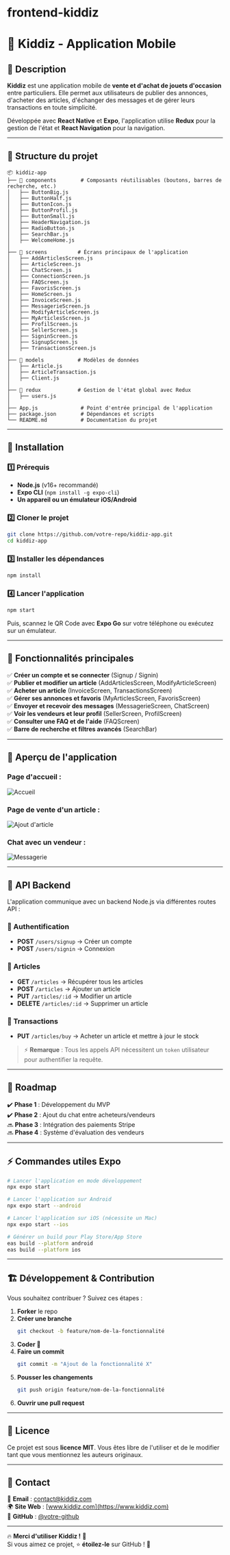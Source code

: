 # frontend-kiddiz

# 🎠 Kiddiz - Application Mobile

## 📝 Description

**Kiddiz** est une application mobile de **vente et d'achat de jouets d'occasion** entre particuliers.
Elle permet aux utilisateurs de publier des annonces, d'acheter des articles, d'échanger des messages et de gérer leurs transactions en toute simplicité.

Développée avec **React Native** et **Expo**, l'application utilise **Redux** pour la gestion de l'état et **React Navigation** pour la navigation.

---

## 📂 Structure du projet

```
📦 kiddiz-app
├── 📁 components        # Composants réutilisables (boutons, barres de recherche, etc.)
│   ├── ButtonBig.js
│   ├── ButtonHalf.js
│   ├── ButtonIcon.js
│   ├── ButtonProfil.js
│   ├── ButtonSmall.js
│   ├── HeaderNavigation.js
│   ├── RadioButton.js
│   ├── SearchBar.js
│   ├── WelcomeHome.js
│
├── 📁 screens          # Écrans principaux de l'application
│   ├── AddArticlesScreen.js
│   ├── ArticleScreen.js
│   ├── ChatScreen.js
│   ├── ConnectionScreen.js
│   ├── FAQScreen.js
│   ├── FavorisScreen.js
│   ├── HomeScreen.js
│   ├── InvoiceScreen.js
│   ├── MessagerieScreen.js
│   ├── ModifyArticleScreen.js
│   ├── MyArticlesScreen.js
│   ├── ProfilScreen.js
│   ├── SellerScreen.js
│   ├── SigninScreen.js
│   ├── SignupScreen.js
│   ├── TransactionsScreen.js
│
├── 📁 models           # Modèles de données
│   ├── Article.js
│   ├── ArticleTransaction.js
│   ├── Client.js
│
├── 📁 redux            # Gestion de l'état global avec Redux
│   ├── users.js
│
├── App.js              # Point d'entrée principal de l'application
├── package.json        # Dépendances et scripts
└── README.md           # Documentation du projet
```

---

## 🚀 Installation

### **1️⃣ Prérequis**
- **Node.js** (v16+ recommandé)
- **Expo CLI** (`npm install -g expo-cli`)
- **Un appareil ou un émulateur iOS/Android**

### **2️⃣ Cloner le projet**
```bash
git clone https://github.com/votre-repo/kiddiz-app.git
cd kiddiz-app
```

### **3️⃣ Installer les dépendances**
```bash
npm install
```

### **4️⃣ Lancer l'application**
```bash
npm start
```
Puis, scannez le QR Code avec **Expo Go** sur votre téléphone ou exécutez sur un émulateur.

---

## 🎨 **Fonctionnalités principales**

✅ **Créer un compte et se connecter** (Signup / Signin)  
✅ **Publier et modifier un article** (AddArticlesScreen, ModifyArticleScreen)  
✅ **Acheter un article** (InvoiceScreen, TransactionsScreen)  
✅ **Gérer ses annonces et favoris** (MyArticlesScreen, FavorisScreen)  
✅ **Envoyer et recevoir des messages** (MessagerieScreen, ChatScreen)  
✅ **Voir les vendeurs et leur profil** (SellerScreen, ProfilScreen)  
✅ **Consulter une FAQ et de l'aide** (FAQScreen)  
✅ **Barre de recherche et filtres avancés** (SearchBar)  

---

## 📸 Aperçu de l'application

### Page d'accueil :
![Accueil](assets/screenshots/home_screen.png)

### Page de vente d'un article :
![Ajout d'article](assets/screenshots/add_article_screen.png)

### Chat avec un vendeur :
![Messagerie](assets/screenshots/chat_screen.png)

---

## 🔌 API Backend

L'application communique avec un backend Node.js via différentes routes API :

### 📍 Authentification

- **POST** `/users/signup` → Créer un compte
- **POST** `/users/signin` → Connexion

### 📍 Articles

- **GET** `/articles` → Récupérer tous les articles
- **POST** `/articles` → Ajouter un article
- **PUT** `/articles/:id` → Modifier un article
- **DELETE** `/articles/:id` → Supprimer un article

### 📍 Transactions

- **PUT** `/articles/buy` → Acheter un article et mettre à jour le stock

> ⚡ **Remarque** : Tous les appels API nécessitent un `token` utilisateur pour authentifier la requête.

---

## 🚧 Roadmap

✔️ **Phase 1** : Développement du MVP  
✔️ **Phase 2** : Ajout du chat entre acheteurs/vendeurs  
🔜 **Phase 3** : Intégration des paiements Stripe  
🔜 **Phase 4** : Système d'évaluation des vendeurs  

---

## ⚡ Commandes utiles Expo

```bash
# Lancer l'application en mode développement
npx expo start

# Lancer l'application sur Android
npx expo start --android

# Lancer l'application sur iOS (nécessite un Mac)
npx expo start --ios

# Générer un build pour Play Store/App Store
eas build --platform android
eas build --platform ios
```

---

## 🏗 **Développement & Contribution**

Vous souhaitez contribuer ? Suivez ces étapes :

1. **Forker** le repo
2. **Créer une branche**
   ```bash
   git checkout -b feature/nom-de-la-fonctionnalité
   ```
3. **Coder 🚀**
4. **Faire un commit**
   ```bash
   git commit -m "Ajout de la fonctionnalité X"
   ```
5. **Pousser les changements**
   ```bash
   git push origin feature/nom-de-la-fonctionnalité
   ```
6. **Ouvrir une pull request**

---

## 📜 **Licence**
Ce projet est sous **licence MIT**. Vous êtes libre de l'utiliser et de le modifier tant que vous mentionnez les auteurs originaux.

---

## 💬 **Contact**
📧 **Email** : contact@kiddiz.com  
🌍 **Site Web** : [www.kiddiz.com](https://www.kiddiz.com)  
🐙 **GitHub** : [@votre-github](https://github.com/votre-github)

---

🔥 **Merci d'utiliser Kiddiz !** 🎠  
Si vous aimez ce projet, ⭐ **étoilez-le** sur GitHub ! 🚀


